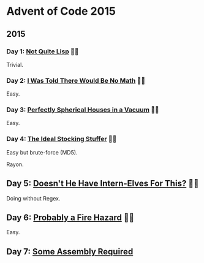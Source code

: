 # Advent of Code 2015

## 2015

### Day 1: [Not Quite Lisp](day01/README.md) 🌟🌟

Trivial.

### Day 2: [I Was Told There Would Be No Math](day02/README.md) 🌟🌟

Easy.

### Day 3: [Perfectly Spherical Houses in a Vacuum](day03/README.md) 🌟🌟

Easy.

### Day 4: [The Ideal Stocking Stuffer](day04/README.md) 🌟🌟

Easy but brute-force (MD5).

Rayon.

## Day 5: [Doesn't He Have Intern-Elves For This?](day05/README.md) 🌟🌟

Doing without Regex.

## Day 6: [Probably a Fire Hazard](day06/README.md) 🌟🌟

Easy.

## Day 7: [Some Assembly Required](day07/README.md)

